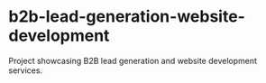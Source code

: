 # b2b-lead-generation-website-development
Project showcasing B2B lead generation and website development services.
